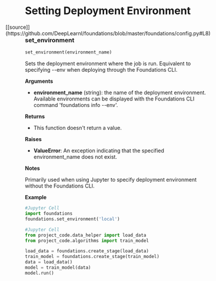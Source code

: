 <h1>Setting Deployment Environment</h1>
<span style="float:right;">[[source]](https://github.com/DeepLearnI/foundations/blob/master/foundations/config.py#L8)</span>

### set_environment


```python
set_environment(environment_name)
```



Sets the deployment environment where the job is run. Equivalent to specifying --env when deploying through the Foundations CLI.

__Arguments__

- __environment_name__ (string): the name of the deployment environment. Available environments can be displayed with the Foundations CLI command 'foundations info --env'.

__Returns__

- This function doesn't return a value.

__Raises__

- __ValueError__: An exception indicating that the specified environment_name does not exist.

__Notes__

Primarily used when using Jupyter to specify deployment environment without the Foundations CLI.

__Example__

```python
#Jupyter Cell
import foundations
foundations.set_environment('local')

#Jupyter Cell
from project_code.data_helper import load_data
from project_code.algorithms import train_model

load_data = foundations.create_stage(load_data)
train_model = foundations.create_stage(train_model)
data = load_data()
model = train_model(data)
model.run()
```



